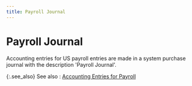 ```yaml
---
title: Payroll Journal
---
```


# Payroll Journal


Accounting entries for US payroll entries are made in a system purchase  journal with the description 'Payroll Journal'.


{:.see_also}
See also
: [Accounting  Entries for Payroll]({{site.prl_chm}}/payroll-process/creating-journal/accounting_entries_for_payroll.html)
